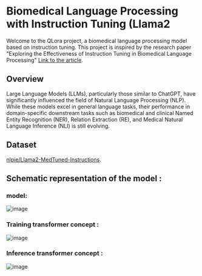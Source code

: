 # Biomedical Language Processing with Instruction Tuning (Llama2
Welcome to the QLora project, a biomedical language processing model based on instruction tuning. This project is inspired by the research paper "Exploring the Effectiveness of Instruction Tuning in Biomedical Language Processing"
[Link to the article](https://arxiv.org/abs/2401.00579).


## Overview
Large Language Models (LLMs), particularly those similar to ChatGPT, have significantly influenced the field of Natural Language Processing (NLP). While these models excel in general language tasks, their performance in domain-specific downstream tasks such as biomedical and clinical Named Entity Recognition (NER), Relation Extraction (RE), and Medical Natural Language Inference (NLI) is still evolving. 

## Dataset 
[nlpie/Llama2-MedTuned-Instructions]([https://arxiv.org/abs/2401.00579](https://huggingface.co/datasets/nlpie/Llama2-MedTuned-Instructions)).

## Schematic representation of the model :
### model:
![image](https://github.com/almog2290/Instruction_Tuning_MedLlama2/assets/25738160/9a1d0d02-7ba8-498c-8203-f0b62667800f)

### Training transformer concept : 
![image](https://github.com/almog2290/Instruction_Tuning_MedLlama2/assets/25738160/dfb5e1d9-3b9e-44b2-a800-51e0ba754cf5)

### Inference transformer concept : 
![image](https://github.com/almog2290/Instruction_Tuning_MedLlama2/assets/25738160/79901bcb-ff47-4cbc-bd7f-37f7e311e2e3)
